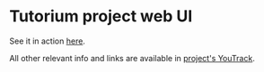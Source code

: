 # Tutorium project web UI

See it in action [here](https://tutorium-web.herokuapp.com/).

All other relevant info and links are available in [project's YouTrack](http://tutorium.myjetbrains.com/youtrack/dashboard).
